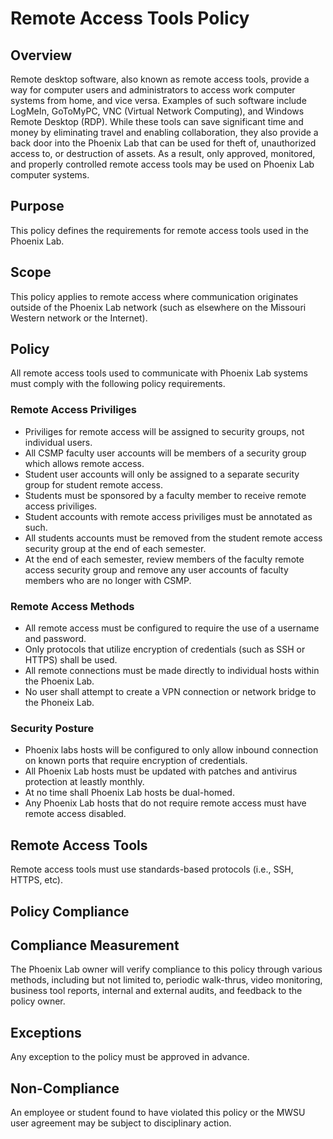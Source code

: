 # Remote Access Tools Policy

## Overview
Remote desktop software, also known as remote access tools, provide a way for computer users
and administrators to access work computer systems from home, and vice
versa. Examples of such software include LogMeIn, GoToMyPC, VNC (Virtual Network
Computing), and Windows Remote Desktop (RDP). While these tools can save significant time
and money by eliminating travel and enabling collaboration, they also provide a back door into
the Phoenix Lab that can be used for theft of, unauthorized access to, or
destruction of assets. As a result, only approved, monitored, and properly controlled remote
access tools may be used on Phoenix Lab computer systems.

## Purpose
This policy defines the requirements for remote access tools used in the Phoenix Lab.

## Scope
This policy applies to remote access where communication originates outside of the Phoenix Lab
network (such as elsewhere on the Missouri Western network or the Internet).

## Policy
All remote access tools used to communicate with Phoenix Lab systems must comply with the following 
policy requirements.

### Remote Access Priviliges 
  - Priviliges for remote access will be assigned to security groups, not individual users.
  - All CSMP faculty user accounts will be members of a security group which allows remote access.
  - Student user accounts will only be assigned to a separate security group for student remote
    access.  
  - Students must be sponsored by a faculty member to receive remote access priviliges.
  - Student accounts with remote access priviliges must be annotated as such.
  - All students accounts must be removed from the student remote access security group at the end
    of each semester.
  - At the end of each semester, review members of the faculty remote access security group and 
    remove any user accounts of faculty members who are no longer with CSMP.

### Remote Access Methods
  - All remote access must be configured to require the use of a username and password.
  - Only protocols that utilize encryption of credentials (such as SSH or HTTPS) shall be used.
  - All remote connections must be made directly to individual hosts within the Phoenix Lab.
  - No user shall attempt to create a VPN connection or network bridge to the Phoneix Lab.

### Security Posture 
  - Phoenix labs hosts will be configured to only allow inbound connection on known ports that 
    require encryption of credentials.
  - All Phoenix Lab hosts must be updated with patches and antivirus protection at leastly monthly.
  - At no time shall Phoenix Lab hosts be dual-homed.
  - Any Phoenix Lab hosts that do not require remote access must have remote access disabled.

## Remote Access Tools
Remote access tools must use standards-based protocols (i.e., SSH, HTTPS, etc).  

## Policy Compliance
## Compliance Measurement
The Phoenix Lab owner will verify compliance to this policy through various methods, including but
not limited to, periodic walk-thrus, video monitoring, business tool reports, internal and external
audits, and feedback to the policy owner.
## Exceptions
Any exception to the policy must be approved in advance.
## Non-Compliance
An employee or student found to have violated this policy or the MWSU user agreement may be subject to disciplinary action.

